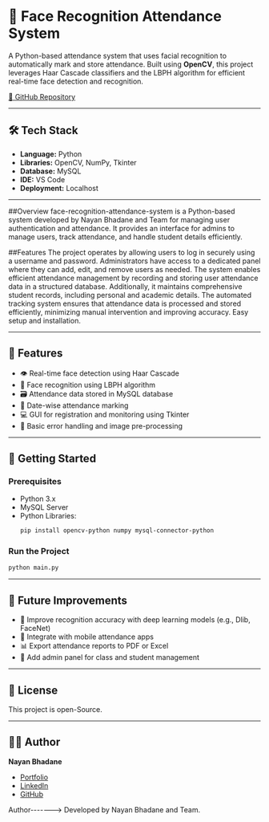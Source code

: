 
# 🧠 Face Recognition Attendance System

A Python-based attendance system that uses facial recognition to automatically mark and store attendance. Built using **OpenCV**, this project leverages Haar Cascade classifiers and the LBPH algorithm for efficient real-time face detection and recognition.

[🔗 GitHub Repository](https://github.com/Nayanbhadane72/face-recognition-attendance-system)

---

## 🛠️ Tech Stack

- **Language:** Python
- **Libraries:** OpenCV, NumPy, Tkinter
- **Database:** MySQL
- **IDE:** VS Code
- **Deployment:** Localhost

---

##Overview
face-recognition-attendance-system is a Python-based system developed by Nayan Bhadane and Team for managing user authentication and attendance. It provides an interface for admins to manage users, track attendance, and handle student details efficiently.

##Features
The project operates by allowing users to log in securely using a username and password. Administrators have access to a dedicated panel where they can add, edit, and remove users as needed. The system enables efficient attendance management by recording and storing user attendance data in a structured database. Additionally, it maintains comprehensive student records, including personal and academic details. The automated tracking system ensures that attendance data is processed and stored efficiently, minimizing manual intervention and improving accuracy.
Easy setup and installation.

---

## 📌 Features

- 👁️ Real-time face detection using Haar Cascade
- 🧠 Face recognition using LBPH algorithm
- 🗃️ Attendance data stored in MySQL database
- 📆 Date-wise attendance marking
- 💻 GUI for registration and monitoring using Tkinter
- 🔐 Basic error handling and image pre-processing

---

## 🚀 Getting Started

### Prerequisites

- Python 3.x
- MySQL Server
- Python Libraries:
  ```bash
  pip install opencv-python numpy mysql-connector-python
  ```

### Run the Project

```bash
python main.py
```

---

## 🔧 Future Improvements

- 🧪 Improve recognition accuracy with deep learning models (e.g., Dlib, FaceNet)
- 📲 Integrate with mobile attendance apps
- 📊 Export attendance reports to PDF or Excel
- 🧩 Add admin panel for class and student management

---

## 📄 License

This project is open-Source.

---

## 👨‍💻 Author

**Nayan Bhadane**  
- [Portfolio](https://nayanbhadane72.github.io/nayans-personal-portfolio/)
- [LinkedIn](https://www.linkedin.com/in/nayan-bhadane-256240227)
- [GitHub](https://github.com/Nayanbhadane72)

Author------->
Developed by Nayan Bhadane and Team.

